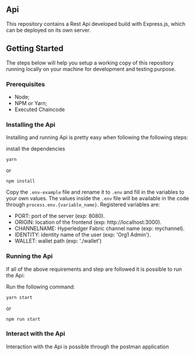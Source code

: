 ## Api
This repository contains a Rest Api developed build with Express.js, which can be deployed on its own server.

## Getting Started
The steps below will help you setup a working copy of this repository running locally on your machine for development and testing purpose.

### Prerequisites
- Node;
- NPM or Yarn;
- Executed Chaincode

### Installing the Api 
Installing and running Api is pretty easy when following the following steps:

install the dependencies
```
yarn
```
or
```
npm install
```
Copy the `.env-example` file and rename it to `.env` and fill in the variables to your own values. The values inside the `.env` file will be available in the code through `process.env.{variable_name}`. Registered variables are:
- PORT: port of the server (exp: 8080).
- ORIGIN: location of the frontend (exp: http://localhost:3000).
- CHANNELNAME: Hyperledger Fabric channel name (exp: mychannel).
- IDENTITY: identity name of the user (exp: 'Org1 Admin').
- WALLET: wallet path (exp: './wallet')

### Running the Api
If all of the above requirements and step are followed it is possible to run the Api:

Run the following command:
```
yarn start
```
or
```
npm run start
```
### Interact with the Api

Interaction with the Api is possible through the postman application
